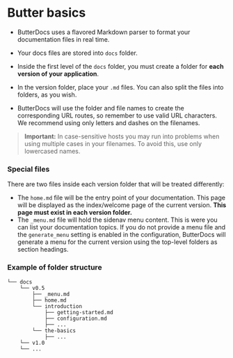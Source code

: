 # Butter basics
- ButterDocs uses a flavored Markdown parser to format your documentation files in real time.

- Your docs files are stored into `docs` folder.

- Inside the first level of the `docs` folder, you must create a folder for **each version of your application**.

- In the version folder, place your `.md` files. You can also split the files into folders, as you wish.

- ButterDocs will use the folder and file names to create the corresponding URL routes, so remember to use valid URL characters.
We recommend using only letters and dashes on the filenames.

> **Important:** In case-sensitive hosts you may run into problems when using multiple cases in your filenames. To avoid this, use only lowercased names.

### Special files
There are two files inside each version folder that will be treated differently:

- The `home.md` file will be the entry point of your documentation. This page will be displayed as the index/welcome page of the current version.
**This page must exist in each version folder.**
- The `_menu.md` file will hold the sidenav menu content. This is were you can list your documentation topics. If you do not provide a menu file and the `generate_menu` setting is enabled in the configuration, ButterDocs will generate a menu for the current version using the top-level folders as section headings.

### Example of folder structure
```plaintext
└── docs
    └── v0.5
        ├── _menu.md
        ├── home.md
        └── introduction
            ├── getting-started.md
            ├── configuration.md
            ├── ...
        └── the-basics
            ├── ...
    └── v1.0
    └── ...
```
